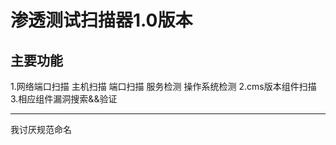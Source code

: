 # 渗透测试扫描器1.0版本
## 主要功能
   1.网络端口扫描
     主机扫描
     端口扫描
     服务检测
     操作系统检测
   2.cms版本组件扫描
   3.相应组件漏洞搜索&&验证


------------------------------------------------
我讨厌规范命名

